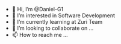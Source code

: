 - 👋 Hi, I’m @Daniel-G1
- 👀 I’m interested in Software Development
- 🌱 I’m currently learning at Zuri Team
- 💞️ I’m looking to collaborate on ...
- 📫 How to reach me ...

<!---
Daniel-G1/Daniel-G1 is a ✨ special ✨ repository because its `README.md` (this file) appears on your GitHub profile.
You can click the Preview link to take a look at your changes.
--->
